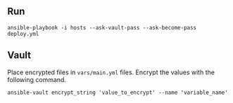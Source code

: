## Run

```shell script
ansible-playbook -i hosts --ask-vault-pass --ask-become-pass deploy.yml
```

## Vault

Place encrypted files in `vars/main.yml` files. Encrypt the values with the following command.

```shell script
ansible-vault encrypt_string 'value_to_encrypt' --name 'variable_name'
```
